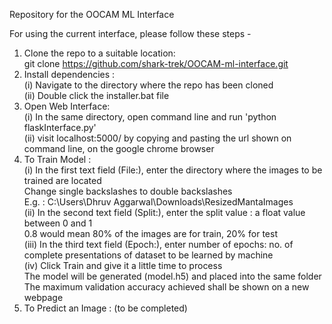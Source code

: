 Repository for the OOCAM ML Interface

For using the current interface, please follow these steps -  
1. Clone the repo to a suitable location:  
    git clone https://github.com/shark-trek/OOCAM-ml-interface.git  
2. Install dependencies :  
    (i) Navigate to the directory where the repo has been cloned  
    (ii) Double click the installer.bat file  
3. Open Web Interface:  
    (i) In the same directory, open command line and run 'python flaskInterface.py'  
    (ii) visit localhost:5000/ by copying and pasting the url shown on command line, on the google chrome browser  
4. To Train Model :  
    (i) In the first text field (File:), enter the directory where the images to be trained are located  
        Change single backslashes to double backslashes  
        E.g. : C:\\Users\\Dhruv Aggarwal\\Downloads\\ResizedMantaImages  
    (ii) In the second text field (Split:), enter the split value : a float value between 0 and 1  
        0.8 would mean 80% of the images are for train, 20% for test  
    (iii) In the third text field (Epoch:), enter number of epochs: no. of complete presentations of dataset to be learned by machine  
    (iv) Click Train and give it a little time to process  
        The model will be generated (model.h5) and placed into the same folder  
        The maximum validation accuracy achieved shall be shown on a new webpage  
5. To Predict an Image : (to be completed)  


